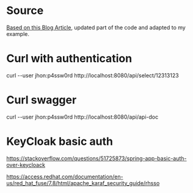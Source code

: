 # Source 

[Based on this Blog Article](https://www.mooreds.com/wordpress/archives/2065), updated part of the code and adapted to my example.
                                                                       


# Curl with authentication

curl  --user jhon:p4ssw0rd  http://localhost:8080/api/select/12313123

# Curl swagger

curl  --user jhon:p4ssw0rd http://localhost:8080/api/api-doc

# KeyCloak basic auth

https://stackoverflow.com/questions/51725873/spring-app-basic-auth-over-keycloack

https://access.redhat.com/documentation/en-us/red_hat_fuse/7.8/html/apache_karaf_security_guide/rhsso